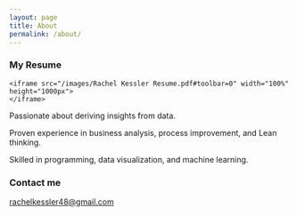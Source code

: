 ```yaml
---
layout: page
title: About
permalink: /about/
---
```

### My Resume
    <iframe src="/images/Rachel Kessler Resume.pdf#toolbar=0" width="100%" height="1000px">
    </iframe>

Passionate about deriving insights from data.

Proven experience in business analysis, process improvement, and Lean thinking.

Skilled in programming, data visualization, and machine learning. 

### Contact me

[rachelkessler48@gmail.com](mailto:rachelkessler48@gmail.com)

